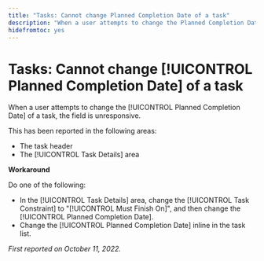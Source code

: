 ```yaml
---
title: "Tasks: Cannot change Planned Completion Date of a task"
description: "When a user attempts to change the Planned Completion Date of a task, the field is unresponsive. "
hidefromtoc: yes
---
```


# Tasks: Cannot change [!UICONTROL Planned Completion Date] of a task

When a user attempts to change the [!UICONTROL Planned Completion Date] of a task, the field is unresponsive. 

This has been reported in the following areas:

* The task header
* The [!UICONTROL Task Details] area

**Workaround**

Do one of the following:

* In the [!UICONTROL Task Details] area, change the [!UICONTROL Task Constraint] to "[!UICONTROL Must Finish On]", and then change the [!UICONTROL Planned Completion Date].
* Change the [!UICONTROL Planned Completion Date] inline in the task list.

_First reported on October 11, 2022._

